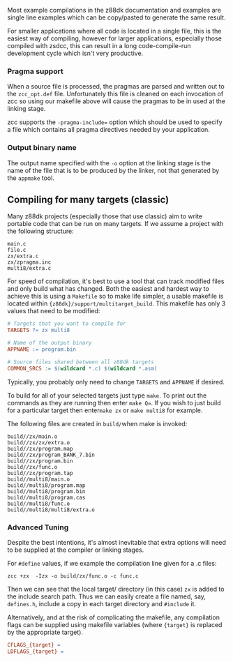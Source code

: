 Most example compilations in the z88dk documentation and examples are single line examples which can be copy/pasted to generate the same result.

For smaller applications where all code is located in a single file, this is the easiest way of compiling, however for larger applications, especially those compiled with zsdcc, this can result in a long code-compile-run development cycle which isn't very productive.

### Pragma support

When a source file is processed, the pragmas are parsed and written out to the `zcc_opt.def` file. Unfortunately this file is cleaned on each invocation of zcc so using our makefile above will cause the pragmas to be in used at the linking stage.

zcc supports the `-pragma-include=` option which should be used to specify a file which contains all pragma directives needed by your application. 

### Output binary name

The output name specified with the `-o` option at the linking stage is the name of the file that is to be produced by the linker, not that generated by the `appmake` tool.

## Compiling for many targets (classic)

Many z88dk projects (especially those that use classic) aim to write portable code that can be run on many targets. If we assume a project with the following structure:

```
main.c
file.c
zx/extra.c
zx/zpragma.inc
multi8/extra.c
```

For speed of compilation, it's best to use a tool that can track modified files and only build what has changed. Both the easiest and hardest way to achieve this is using a `Makefile` so to make life simpler, a usable makefile is located within `{z88dk}/support/multitarget_build`. This makefile has only 3 values that need to be modified:

```makefile
# Targets that you want to compile for
TARGETS ?= zx multi8

# Name of the output binary
APPNAME := program.bin

# Source files shared between all z88dk targets
COMMON_SRCS := $(wildcard *.c) $(wildcard *.asm)
```

Typically, you probably only need to change `TARGETS` and `APPNAME` if desired.

To build for all of your selected targets just type `make`. To print out the commands as they are running  then enter `make Q=`. If you wish to just build for a particular target then enter`make zx` or `make multi8` for example.

The following files are created in `build/`when make is invoked:

```
build//zx/main.o
build//zx/zx/extra.o
build//zx/program.map
build//zx/program_BANK_7.bin
build//zx/program.bin
build//zx/func.o
build//zx/program.tap
build//multi8/main.o
build//multi8/program.map
build//multi8/program.bin
build//multi8/program.cas
build//multi8/func.o
build//multi8/multi8/extra.o
```

### Advanced Tuning

Despite the best intentions, it's almost inevitable that extra options will need to be supplied at the compiler or linking stages. 

For `#define` values, if we example the compilation line given for a .c files:

```shell
zcc +zx  -Izx -o build/zx/func.o -c func.c
```

Then we can see that the local target/ directory (in this case) `zx` is added to the include search path. Thus we can easily create a file named, say, `defines.h`, include a copy in each target directory and `#include` it.

Alternatively, and at the risk of complicating the makefile, any compilation flags can be supplied using makefile variables (where `{target}` is replaced by the appropriate target).

```makefile
CFLAGS_{target} = 
LDFLAGS_{target} =
```


